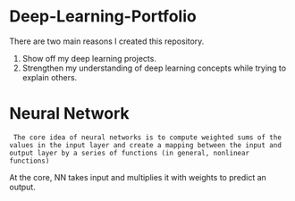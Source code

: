 # Deep-Learning-Portfolio
There are two main reasons I created this repository.
1) Show off my deep learning projects.
2) Strengthen my understanding of deep learning concepts while trying to explain others. 


# Neural Network

` The core idea of neural networks is to compute weighted sums of the values in the input layer and create a mapping between the input and output layer by a series of functions (in general, nonlinear functions)`

At the core, NN takes input and multiplies it with weights to predict an output. 

